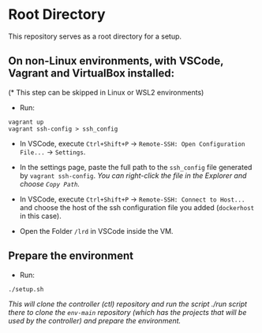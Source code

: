 # Root Directory

This repository serves as a root directory for a setup.

## On non-Linux environments, with VSCode, Vagrant and VirtualBox installed:

(* This step can be skipped in Linux or WSL2 environments)

- Run:

```shell
vagrant up
vagrant ssh-config > ssh_config
```

- In VSCode, execute `Ctrl+Shift+P` -> `Remote-SSH: Open Configuration File...` -> `Settings`.

- In the settings page, paste the full path to the `ssh_config` file generated by `vagrant ssh-config`. _You can right-click the file in the Explorer and choose `Copy Path`._

- In VSCode, execute `Ctrl+Shift+P` -> `Remote-SSH: Connect to Host...` and choose the host of the ssh configuration file you added (`dockerhost` in this case).

- Open the Folder `/lrd` in VSCode inside the VM.

## Prepare the environment

- Run:

```shell
./setup.sh
```

_This will clone the controller (ctl) repository and run the script ./run script there to clone the `env-main` repository (which has the projects that will be used by the controller) and prepare the environment._
